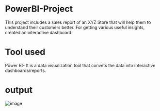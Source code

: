 # PowerBI-Project
This project includes a sales report of an XYZ Store that will help them to understand their customers better. For getting various useful insights, created an interactive dashboard
# Tool used
Power BI- It is a data visualization tool that convets the data into interactive dashboards/reports.
# output
![image](https://user-images.githubusercontent.com/84656965/236639170-bdd3bc56-3283-4866-a8b0-d0d3701885a5.png)

